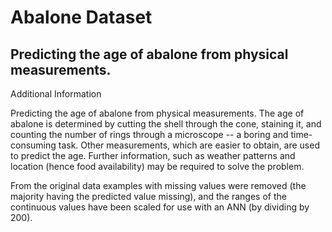 # Abalone Dataset
## Predicting the age of abalone from physical measurements.

Additional Information

Predicting the age of abalone from physical measurements.  The age of abalone is determined by cutting the shell through the cone, staining it, and counting the number of rings through a microscope -- a boring and time-consuming task.  Other measurements, which are easier to obtain, are used to predict the age.  Further information, such as weather patterns and location (hence food availability) may be required to solve the problem.



From the original data examples with missing values were removed (the majority having the predicted value missing), and the ranges of the continuous values have been scaled for use with an ANN (by dividing by 200).
